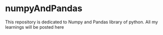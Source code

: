 # numpyAndPandas

This repository is dedicated to Numpy and Pandas library of python.
All my learnings will be posted here

